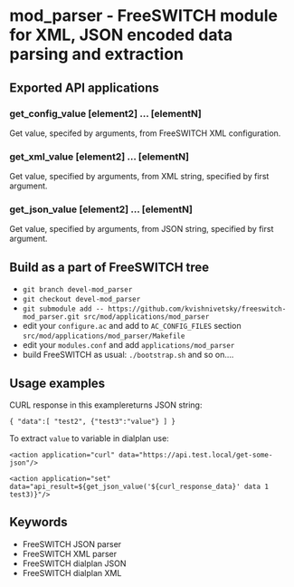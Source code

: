 # mod_parser - FreeSWITCH module for XML, JSON encoded data parsing and extraction

## Exported API applications

### get_config_value <element1> [element2] ... [elementN]

Get value, specifed by arguments, from FreeSWITCH XML configuration.

### get_xml_value <XML string> <element1> [element2] ... [elementN]

Get value, specified by arguments, from XML string, specified by first argument.

### get_json_value <JSON string> <element1> [element2] ... [elementN]

Get value, specified by arguments, from JSON string, specified by first argument.

## Build as a part of FreeSWITCH tree

+ `git branch devel-mod_parser`
+ `git checkout devel-mod_parser`
+ `git submodule add -- https://github.com/kvishnivetsky/freeswitch-mod_parser.git src/mod/applications/mod_parser`
+ edit your `configure.ac` and add to `AC_CONFIG_FILES` section `src/mod/applications/mod_parser/Makefile`
+ edit your `modules.conf` and add `applications/mod_parser`
+ build FreeSWITCH as usual: `./bootstrap.sh` and so on....

## Usage examples

CURL response in this examplereturns JSON string:

`
{
  "data":[
    "test2",
    {"test3":"value"}
    ]
}
`

To extract `value` to variable in dialplan use:

`<action application="curl" data="https://api.test.local/get-some-json"/>`

`<action application="set" data="api_result=${get_json_value('${curl_response_data}' data 1 test3)}"/>`

## Keywords

+ FreeSWITCH JSON parser
+ FreeSWITCH XML parser
+ FreeSWITCH dialplan JSON
+ FreeSWITCH dialplan XML
